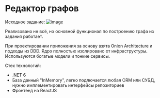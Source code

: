 # Редактор графов

Исходное задание:
![image](https://user-images.githubusercontent.com/44583300/161430048-02c51cd8-1f7e-45f9-90d1-13ce48bf4b6f.png)

Реализовано не всё, но основной функционал по построению графа из задания работает.

При проектировании приложения за основу взята Onion Architecture и подходы из DDD. Ядро полностью изолировано от инфраструктуры. 
Используются богатые модели и тонкие сервисы.

Стек технологий:
- .NET 6
- База данный "InMemory", легко подлючается любая ORM или СУБД, нужно имплементировать интерфейсы репозиториев
- Фронтенд на ReactJS
